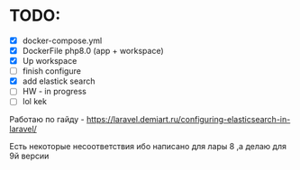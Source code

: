 # TODO:

- [x] docker-compose.yml
- [x] DockerFile php8.0 (app + workspace) 
- [x] Up workspace
- [ ] finish configure
- [x] add elastick search
- [ ] HW - in progress
- [ ] lol kek

Работаю по гайду - https://laravel.demiart.ru/configuring-elasticsearch-in-laravel/

Есть некоторые несоответствия ибо написано для лары 8 ,а делаю для 9й версии 
